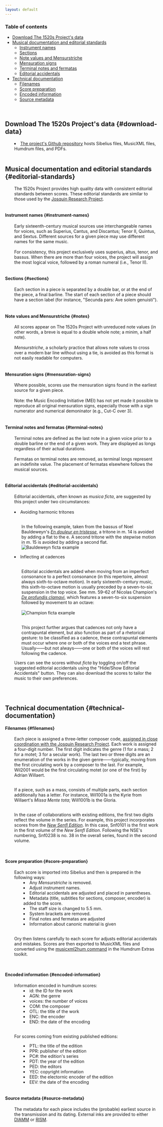 ```yaml
---
layout: default
---
```


<style>
	#paragraph {
		padding-left: 30px;
	}
</style>

### Table of contents
- [Download The 1520s Project's data](#download-data)
- [Musical documentation and editorial standards](#editorial-standards)
	- [Instrument names](#instrument-names)
	- [Sections](#sections)
	- [Note values and Mensurstriche](#notes)
	- [Mensuration signs](#mensuration-signs)
	- [Terminal notes and fermatas](#final-notes)
	- [Editorial accidentals](#editorial-accidentals)
- [Technical documentation](#technical-documentation)
	- [Filenames](#filenames)
	- [Score preparation](#score-preparation)
	- [Encoded information](#encoded-information)
	- [Source metadata](#source-metadata)

<br>

## Download The 1520s Project's data {#download-data}

<div id="paragraph"><li><a href="https://github.com/benory/1520s-project-scores">The project's Github repository</a> hosts Sibelius files, MusicXML files, Humdrum files, and PDFs.</li></div>

<br>

## Musical documentation and editorial standards {#editorial-standards}

<div id="paragraph">The 1520s Project provides high quality data with consistent editorial standards between scores. These editorial standards are similar to those used by the <a href="https://josquin.stanford.edu/">Josquin Research Project</a>.</div>

<br>

#### Instrument names {#instrument-names}

<div id="paragraph">Early sixteenth-century musical sources use interchangeable names for voices, such as Superius, Cantus, and Discantus; Tenor II, Quintus, and Sextus. Different sources for a given piece may use different names for the same music. <br><br> For consistency, this project exclusively uses superius, altus, tenor, and bassus. When there are more than four voices, the project will assign the most logical voice, followed by a roman numeral (i.e., Tenor II).</div>

<br>

#### Sections {#sections}

<div id="paragraph">Each section in a piece is separated by a double bar, or at the end of the piece, a final barline. The start of each section of a piece should have a section label (for instance, "Secunda pars: Ave solem genuisti").</div>

<br>

#### Note values and Mensurstriche {#notes}

<div id="paragraph">All scores appear on The 1520s Project with unreduced note values (in other words, a breve is equal to a double whole note; a minim, a half note).<br><br><i>Mensurstriche</i>, a scholarly practice that allows note values to cross over a modern bar line without using a tie, is avoided as this format is not easily readable for computers.</div>

<br>

#### Mensuration signs {#mensuration-signs}

<div id="paragraph">Where possible, scores use the mensuration signs found in the earliest source for a given piece. <br><br> Note: the Music Encoding Initiative (MEI) has not yet made it possible to reproduce all original mensuration signs, especially those with a sign numerator and numerical demoninator (e.g., Cut-C over 3).

</div>

<br>

#### Terminal notes and fermatas {#terminal-notes}

<div id="paragraph">Terminal notes are defined as the last note in a given voice prior to a double barline or the end of a given work. They are displayed as longs regardless of their actual durations.<br><br> Fermatas on terminal notes are removed, as terminal longs represent an indefinite value. The placement of fermatas elsewhere follows the musical sources.</div>

<br>

#### Editorial accidentals {#editorial-accidentals}

<div id="paragraph">Editorial accidentals, often known as <i>musica ficta</i>, are suggested by this project under two circumstances:<br><br>
<li>Avoiding harmonic tritones</li> <br><ul>In the following example, taken from the bassus of Noel Bauldeweyn's <a href="https://1520s-project.org/work/?id=Bau3001"><i>En douleur en tristesse</i></a>, a tritone in m. 14 is avoided by adding a flat to the e. A second tritone with the stepwise motion in m. 15 is avoided by adding a second flat. <br><img src="/images/Bau3001_ficta_example.png" alt="Bauldeweyn ficta example"></ul>

<li>Inflecting at cadences</li> <br><ul>Editorial accidentals are added when moving from an imperfect consonance to a perfect consonance (in this repertoire, almost always sixth-to-octave motion). In early sixteenth-century music, this sixth-to-octave motion is usually preceded by a seven-to-six suspension in the top voice. See mm. 59–62 of Nicolas Champion's <a href="https://1520s-project.org/work/?id=Bau3001"><i>De profundis clamavi</i></a>, which features a seven-to-six suspension followed by movement to an octave: <br><br><img src="/images/Cha2001_ficta_example.png" alt="Champion ficta example"><br><br>

This project further argues that cadences not only have a contrapuntal element, but also function as part of a rhetorical gesture: to be classified as a cadence, these contrapuntal elements must occur where one or both of the voices end a text phrase. Usually——but not always——one or both of the voices will rest following the cadence.</ul>

Users can see the scores without <i>ficta</i> by toggling on/off the suggested editorial accidentals using the "Hide/Show Editorial Accidentals" button. They can also download the scores to tailor the music to their own preferences.</div>

<br><br>

## Technical documentation {#technical-documentation} 

#### Filenames {#filenames}

<div id="paragraph">Each piece is assigned a three-letter composer code, <a href="https://wiki.ccarh.org/wiki/Josquin_Project_encoding_standards#Composer_codes">assigned in close coordination with the Josquin Research Project</a>. Each work is assigned a four-digit number. The first digit indicates the genre (1 for a mass; 2 for a motet; 3 for a secular work). The last two or three digits are an enumeration of the works in the given genre——typically, moving from the first circulating work by a composer to the last. For example, Wil2001 would be the first circulating motet (or one of the first) by Adrian Willaert. <br><br>

If a piece, such as a mass, consists of multiple parts, each section additionally has a letter. For instance, Wil1001a is the Kyrie from Willaert's <i>Missa Mente tota</i>; Will1001b is the Gloria.<br><br>

In the case of collaborations with existing editions, the first two digits reflect the volume in the series. For example, this project incorporates scores from the <a href="https://senflonline-eng.com/new-senfl-edition/"><i>New Senfl Edition</i></a>. In this case, Snf0101 is the first work in the first volume of the <i>New Senfl Edition</i>. Following the NSE's numbering, Snf0238 is no. 38 in the overall series, found in the second volume.</div>

<br>

#### Score preparation {#score-preparation}

<div id="paragraph"> Each score is imported into Sibelius and then is prepared in the following ways:
<div id="paragraph"> 
	<li>Any <i>Mensurstriche</i> is removed.</li>
	<li>Adjust instrument names.</li>
	<li>Editorial accidentals are adjusted and placed in parentheses.</li>
	<li>Metadata (title, subtitles for sections, composer, encoder) is added to the score.</li>
	<li>The staff size is changed to 5.5 mm.</li>
	<li>System brackets are removed.</li>
	<li>Final notes and fermatas are adjusted</li>
	<li>Information about canonic material is given</li>
</div><br>

Ory then listens carefully to each score for adjusts editorial accidentals and mistakes. Scores are then exported to MusicXML files and converted using the <a href="https://extras.humdrum.org/man/xml2hum/">musicxml2hum command</a> in the Humdrum Extras toolkit.

</div>

<br>

#### Encoded information {#encoded-information}

<div id="paragraph"> Information encoded in humdrum scores:
<div id="paragraph"> 
	<li>id: the ID for the work</li>
	<li>AGN: the genre</li>
	<li>voices: the number of voices</li>
	<li>COM: the composer </li>
	<li>OTL: the title of the work</li>
	<li>ENC: the encoder</li>
	<li>END: the date of the encoding</li>
</div><br>

For scores coming from existing published editions:
<div id="paragraph"> 
	<li>PTL: the title of the edition</li>
	<li>PPR: publisher of the edition</li>
	<li>PC#: the edition's series</li>
	<li>PDT: the year of the edition</li>
	<li>PED: the editors</li>
	<li>YEC: copyright information</li>
	<li>EED: the electornic encoder of the edition</li>
	<li>EEV: the date of the encoding</li>
</div>
</div>

<br>

#### Source metadata {#source-metadata}

<div id="paragraph">The metadata for each piece includes the (probable) earliest source in the transmission and its dating. External inks are provided to either <a href="https://www.diamm.ac.uk/">DIAMM</a> or <a href="https://rism.online/">RISM</a>.</div>